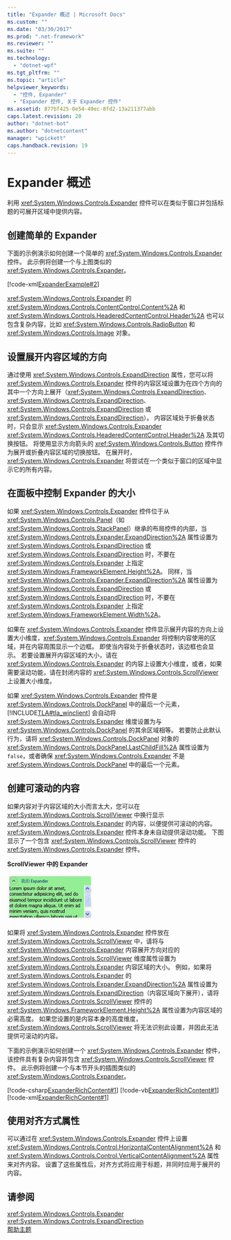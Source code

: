 ```yaml
---
title: "Expander 概述 | Microsoft Docs"
ms.custom: ""
ms.date: "03/30/2017"
ms.prod: ".net-framework"
ms.reviewer: ""
ms.suite: ""
ms.technology: 
  - "dotnet-wpf"
ms.tgt_pltfrm: ""
ms.topic: "article"
helpviewer_keywords: 
  - "控件, Expander"
  - "Expander 控件, 关于 Expander 控件"
ms.assetid: 877bf425-0e54-49ec-8fd2-13a211377abb
caps.latest.revision: 20
author: "dotnet-bot"
ms.author: "dotnetcontent"
manager: "wpickett"
caps.handback.revision: 19
---
```

# Expander 概述
利用 <xref:System.Windows.Controls.Expander> 控件可以在类似于窗口并包括标题的可展开区域中提供内容。  
  
   
  
<a name="CreatinganExpanderinXAML"></a>   
## 创建简单的 Expander  
 下面的示例演示如何创建一个简单的 <xref:System.Windows.Controls.Expander> 控件。  此示例将创建一个与上图类似的 <xref:System.Windows.Controls.Expander>。  
  
 [!code-xml[ExpanderExample#2](../../../../samples/snippets/csharp/VS_Snippets_Wpf/ExpanderExample/CSharp/Page1.xaml#2)]  
  
 <xref:System.Windows.Controls.Expander> 的 <xref:System.Windows.Controls.ContentControl.Content%2A> 和 <xref:System.Windows.Controls.HeaderedContentControl.Header%2A> 也可以包含复杂内容，比如 <xref:System.Windows.Controls.RadioButton> 和 <xref:System.Windows.Controls.Image> 对象。  
  
<a name="SettingtheDirectionoftheExpandingWindow"></a>   
## 设置展开内容区域的方向  
 通过使用 <xref:System.Windows.Controls.ExpandDirection> 属性，您可以将 <xref:System.Windows.Controls.Expander> 控件的内容区域设置为在四个方向的其中一个方向上展开（<xref:System.Windows.Controls.ExpandDirection>、<xref:System.Windows.Controls.ExpandDirection>、<xref:System.Windows.Controls.ExpandDirection> 或 <xref:System.Windows.Controls.ExpandDirection>）。  内容区域处于折叠状态时，只会显示 <xref:System.Windows.Controls.Expander> <xref:System.Windows.Controls.HeaderedContentControl.Header%2A> 及其切换按钮。  将使用显示方向箭头的 <xref:System.Windows.Controls.Button> 控件作为展开或折叠内容区域的切换按钮。  在展开时，<xref:System.Windows.Controls.Expander> 将尝试在一个类似于窗口的区域中显示它的所有内容。  
  
<a name="SettingSizeDimensionsonanExpanderinaPanel"></a>   
## 在面板中控制 Expander 的大小  
 如果 <xref:System.Windows.Controls.Expander> 控件位于从 <xref:System.Windows.Controls.Panel>（如 <xref:System.Windows.Controls.StackPanel>）继承的布局控件的内部，当 <xref:System.Windows.Controls.Expander.ExpandDirection%2A> 属性设置为 <xref:System.Windows.Controls.ExpandDirection> 或 <xref:System.Windows.Controls.ExpandDirection> 时，不要在 <xref:System.Windows.Controls.Expander> 上指定 <xref:System.Windows.FrameworkElement.Height%2A>。  同样，当 <xref:System.Windows.Controls.Expander.ExpandDirection%2A> 属性设置为 <xref:System.Windows.Controls.ExpandDirection> 或 <xref:System.Windows.Controls.ExpandDirection> 时，不要在 <xref:System.Windows.Controls.Expander> 上指定 <xref:System.Windows.FrameworkElement.Width%2A>。  
  
 如果在 <xref:System.Windows.Controls.Expander> 控件显示展开内容的方向上设置大小维度，<xref:System.Windows.Controls.Expander> 将控制内容使用的区域，并在内容周围显示一个边框。  即使当内容处于折叠状态时，该边框也会显示。  若要设置展开内容区域的大小，请在 <xref:System.Windows.Controls.Expander> 的内容上设置大小维度，或者，如果需要滚动功能，请在封闭内容的 <xref:System.Windows.Controls.ScrollViewer> 上设置大小维度。  
  
 如果 <xref:System.Windows.Controls.Expander> 控件是 <xref:System.Windows.Controls.DockPanel> 中的最后一个元素，[!INCLUDE[TLA#tla_winclient](../../../../includes/tlasharptla-winclient-md.md)] 会自动将 <xref:System.Windows.Controls.Expander> 维度设置为与 <xref:System.Windows.Controls.DockPanel> 的其余区域相等。  若要防止此默认行为，请将 <xref:System.Windows.Controls.DockPanel> 对象的 <xref:System.Windows.Controls.DockPanel.LastChildFill%2A> 属性设置为 `false`，或者确保 <xref:System.Windows.Controls.Expander> 不是 <xref:System.Windows.Controls.DockPanel> 中的最后一个元素。  
  
<a name="CreatingScrollableContent"></a>   
## 创建可滚动的内容  
 如果内容对于内容区域的大小而言太大，您可以在 <xref:System.Windows.Controls.ScrollViewer> 中换行显示 <xref:System.Windows.Controls.Expander> 的内容，以便提供可滚动的内容。  <xref:System.Windows.Controls.Expander> 控件本身未自动提供滚动功能。  下图显示了一个包含 <xref:System.Windows.Controls.ScrollViewer> 控件的 <xref:System.Windows.Controls.Expander> 控件。  
  
 **ScrollViewer 中的 Expander**  
  
 ![带有 ScrollBar 的 Expander](../../../../docs/framework/wpf/controls/media/expanderwithscrollbar.JPG "ExpanderWithScrollBar")  
  
 如果将 <xref:System.Windows.Controls.Expander> 控件放在 <xref:System.Windows.Controls.ScrollViewer> 中，请将与 <xref:System.Windows.Controls.Expander> 内容展开方向对应的 <xref:System.Windows.Controls.ScrollViewer> 维度属性设置为 <xref:System.Windows.Controls.Expander> 内容区域的大小。  例如，如果将 <xref:System.Windows.Controls.Expander> 的 <xref:System.Windows.Controls.Expander.ExpandDirection%2A> 属性设置为 <xref:System.Windows.Controls.ExpandDirection>（内容区域向下展开），请将 <xref:System.Windows.Controls.ScrollViewer> 控件的 <xref:System.Windows.FrameworkElement.Height%2A> 属性设置为内容区域的必需高度。  如果您设置的是内容本身的高度维度，<xref:System.Windows.Controls.ScrollViewer> 将无法识别此设置，并因此无法提供可滚动的内容。  
  
 下面的示例演示如何创建一个 <xref:System.Windows.Controls.Expander> 控件，该控件具有复杂内容并包含 <xref:System.Windows.Controls.ScrollViewer> 控件。  此示例将创建一个与本节开头的插图类似的 <xref:System.Windows.Controls.Expander>。  
  
 [!code-csharp[ExpanderRichContent#1](../../../../samples/snippets/csharp/VS_Snippets_Wpf/ExpanderRichContent/CSharp/Window1.xaml.cs#1)]
 [!code-vb[ExpanderRichContent#1](../../../../samples/snippets/visualbasic/VS_Snippets_Wpf/ExpanderRichContent/VisualBasic/Window1.xaml.vb#1)]
 [!code-xml[ExpanderRichContent#1](../../../../samples/snippets/csharp/VS_Snippets_Wpf/ExpanderRichContent/CSharp/Window1.xaml#1)]  
  
<a name="UsingtheAlignmentProperties"></a>   
## 使用对齐方式属性  
 可以通过在 <xref:System.Windows.Controls.Expander> 控件上设置 <xref:System.Windows.Controls.Control.HorizontalContentAlignment%2A> 和 <xref:System.Windows.Controls.Control.VerticalContentAlignment%2A> 属性来对齐内容。  设置了这些属性后，对齐方式将应用于标题，并同时应用于展开的内容。  
  
## 请参阅  
 <xref:System.Windows.Controls.Expander>   
 <xref:System.Windows.Controls.ExpandDirection>   
 [帮助主题](../../../../docs/framework/wpf/controls/expander-how-to-topics.md)